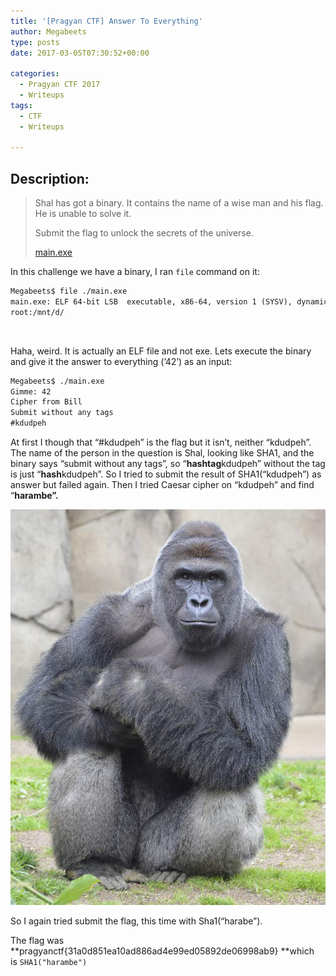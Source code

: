 ```yaml
---
title: '[Pragyan CTF] Answer To Everything'
author: Megabeets
type: posts
date: 2017-03-05T07:30:52+00:00

categories:
  - Pragyan CTF 2017
  - Writeups
tags:
  - CTF
  - Writeups

---
```

## Description:

> Shal has got a binary. It contains the name of a wise man and his flag. He is unable to solve it.
> 
> Submit the flag to unlock the secrets of the universe.
> 
> <span class="challenge-attachment"><a class="has-tooltip" title="" href="https://ctf.pragyan.org/download?file_key=b4e11f9e9abf06eaff141e61d46e57668c1c47d0e4f0db05072de131a07c0af2&team_key=a500afc4a171f394f280518fefd78d62f976bf8303f77f3431573fce01c983cb" data-toggle="tooltip" data-placement="right" data-original-title="8.52 KB">main.exe</a></span>

In this challenge we have a binary, I ran `file` command on it:

```diff
Megabeets$ file ./main.exe
main.exe: ELF 64-bit LSB  executable, x86-64, version 1 (SYSV), dynamically linked (uses shared libs), for GNU/Linux 2.6.32, BuildID[sha1]=4b9b47b7eac612e0c367f0e3a9878eb1f09b841d, not stripped
root:/mnt/d/
```


&nbsp;

Haha, weird. It is actually an ELF file and not exe. Lets execute the binary and give it the answer to everything (&#8217;42&#8217;) as an input:

```diff
Megabeets$ ./main.exe
Gimme: 42
Cipher from Bill
Submit without any tags
#kdudpeh
```


At first I though that &#8220;#kdudpeh&#8221; is the flag but it isn&#8217;t, neither &#8220;kdudpeh&#8221;. The name of the person in the question is Shal, looking like SHA1, and the binary says &#8220;submit without any tags&#8221;, so &#8220;**hashtag**kdudpeh&#8221; without the tag is just &#8220;**hash**kdudpeh&#8221;. So I tried to submit the result of SHA1(&#8220;kdudpeh&#8221;) as answer but failed again. Then I tried Caesar cipher on &#8220;kdudpeh&#8221; and find &#8220;**harambe&#8221;.**

<img src="./answer_harambe.jpg" /> 

So I again tried submit the flag, this time with Sha1(&#8220;harabe&#8221;).

The flag was **pragyanctf{31a0d851ea10ad886ad4e99ed05892de06998ab9} **which is `SHA1("harambe")`

&nbsp;

